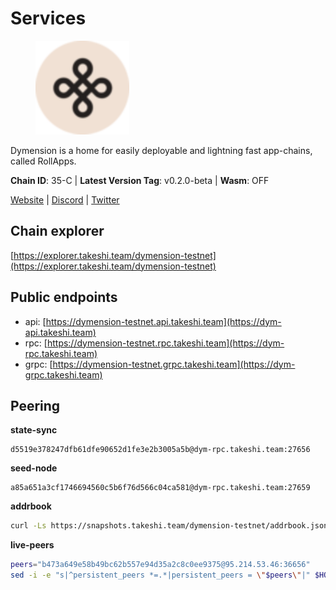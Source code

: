 # Services

<figure><img src="https://github.com/takeshi-val/Logo/raw/main/dymension.png" width="150" alt=""><figcaption></figcaption></figure>

Dymension is a home for easily deployable and lightning fast app-chains, called RollApps.

**Chain ID**: 35-C | **Latest Version Tag**: v0.2.0-beta | **Wasm**: OFF

[Website](https://dymension.xyz/) | [Discord](https://discord.gg/dymension) | [Twitter](https://twitter.com/dymensionXYZ)


## Chain explorer
[https://explorer.takeshi.team/dymension-testnet](https://explorer.takeshi.team/dymension-testnet)

## Public endpoints

* api: [https://dymension-testnet.api.takeshi.team](https://dym-api.takeshi.team)
* rpc: [https://dymension-testnet.rpc.takeshi.team](https://dym-rpc.takeshi.team)
* grpc: [https://dymension-testnet.grpc.takeshi.team](https://dym-grpc.takeshi.team)

## Peering

**state-sync**

```text
d5519e378247dfb61dfe90652d1fe3e2b3005a5b@dym-rpc.takeshi.team:27656
```

**seed-node**

```text
a85a651a3cf1746694560c5b6f76d566c04ca581@dym-rpc.takeshi.team:27659
```

**addrbook**
```bash
curl -Ls https://snapshots.takeshi.team/dymension-testnet/addrbook.json > $HOME/.dymension/config/addrbook.json
```

**live-peers** 
```bash
peers="b473a649e58b49bc62b557e94d35a2c8c0ee9375@95.214.53.46:36656"
sed -i -e "s|^persistent_peers *=.*|persistent_peers = \"$peers\"|" $HOME/.dymension/config/config.toml
```

